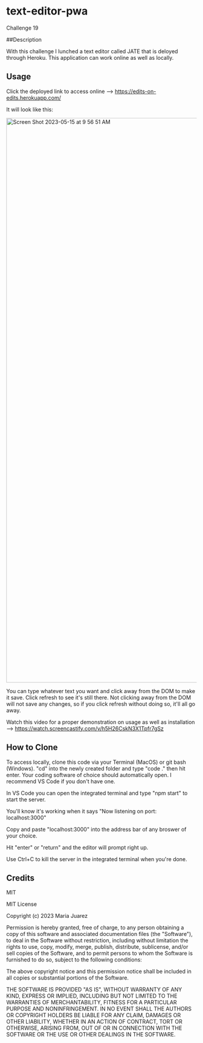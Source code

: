 # text-editor-pwa
Challenge 19

##Description

With this challenge I lunched a text editor called JATE that is deloyed through Heroku. This application can work online as well as locally. 

## Usage

Click the deployed link to access online --> https://edits-on-edits.herokuapp.com/

It will look like this:

<img width="1495" alt="Screen Shot 2023-05-15 at 9 56 51 AM" src="https://github.com/maria-ciovacco-juarez/text-editor-pwa/assets/119270869/6df1aa2f-8d65-4a5c-8f67-76c512512581">

You can type whatever text you want and click away from the DOM to make it save. Click refresh to see it's still there. Not clicking away from the DOM will not save any changes, so if you click refresh without doing so, it'll all go away.

Watch this video for a proper demonstration on usage as well as installation --> https://watch.screencastify.com/v/h5H26CskN3X1Tpfr7gSz

## How to Clone

To access locally, clone this code via your Terminal (MacOS) or git bash (Windows). "cd" into the newly created folder and type "code ." then hit enter. Your coding software of choice should automatically open. I recommend VS Code if you don't have one. 

In VS Code you can open the integrated terminal and type "npm start" to start the server. 

You'll know it's working when it says "Now listening on port: localhost:3000"

Copy and paste "localhost:3000" into the address bar of any broswer of your choice.

Hit "enter" or "return" and the editor will prompt right up.

Use Ctrl+C to kill the server in the integrated terminal when you're done.

## Credits

MIT

MIT License

Copyright (c) 2023 Maria Juarez

Permission is hereby granted, free of charge, to any person obtaining a copy
of this software and associated documentation files (the "Software"), to deal
in the Software without restriction, including without limitation the rights
to use, copy, modify, merge, publish, distribute, sublicense, and/or sell
copies of the Software, and to permit persons to whom the Software is
furnished to do so, subject to the following conditions:

The above copyright notice and this permission notice shall be included in all
copies or substantial portions of the Software.

THE SOFTWARE IS PROVIDED "AS IS", WITHOUT WARRANTY OF ANY KIND, EXPRESS OR
IMPLIED, INCLUDING BUT NOT LIMITED TO THE WARRANTIES OF MERCHANTABILITY,
FITNESS FOR A PARTICULAR PURPOSE AND NONINFRINGEMENT. IN NO EVENT SHALL THE
AUTHORS OR COPYRIGHT HOLDERS BE LIABLE FOR ANY CLAIM, DAMAGES OR OTHER
LIABILITY, WHETHER IN AN ACTION OF CONTRACT, TORT OR OTHERWISE, ARISING FROM,
OUT OF OR IN CONNECTION WITH THE SOFTWARE OR THE USE OR OTHER DEALINGS IN THE
SOFTWARE.
